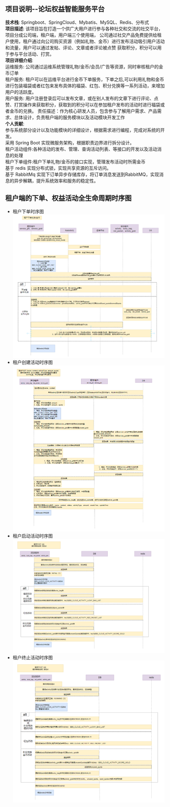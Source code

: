 ## 项目说明--论坛权益智能服务平台  
**技术栈**: Springboot、SpringCloud、Mybatis、MySQL、Redis、分布式  
**项目描述**: 该项目旨在打造一个供广大用户进行参与各种社交和交流的社交平台，项目分成公司端，租户端，用户端三个使用端，
公司通过社交产品免费提供给租户使用，租户通过向公司购买资源（例如礼物、金币）进行发布活动吸引用户活动和流量，用户可以通过发帖、评论、文章或者评论被点赞
获取积分，积分可以用于参与平台活动、打赏。  
**项目详细介绍**:   
运维服务: 公司通过运维系统管理礼物/金币/会员/广告等资源，同时审核租户的金币订单  
租户服务: 租户可以在运维平台进行金币下单服务，下单之后,可以利用礼物和金币进行包装福袋或者红包来发布具体的福袋、红包、积分兑换等一系列活动，来增加用户的活跃度。  
用户服务: 用户注册登录后可以发布文章，或在别人发布的文章下进行评论、点赞、打赏操作来获取积分，获取到的积分可以在参加租户发布的活动时进行福袋或者金币的兑换。
责任描述：作为核心研发人员，包含参与了解用户需求、产品需求、总体设计，负责租户端的服务模块以及活动模块开发工作  
**个人贡献**:  
参与系统部分设计以及功能模块的详细设计，根据需求进行编程，完成对系统的开发。  
采用 Spring Boot 实现微服务架构，根据职责边界进行拆分设计。   
租户活动组件:各种活动的发布、管理、查询活动列表、等接口的开发以及活动消息的处理  
租户下单组件:租户下单礼物/金币的接口实现，管理发布活动时所需金币  
基于 redis 实现分布式锁，实现共享资源的互斥访问。  
基于 RabbitMq 实现下订单异步存储库存，将订单消息发送到RabbitMQ，实现消息的异步解耦，提升系统效率和服务的稳定性。


## 租户端的下单、权益活动全生命周期时序图  
 - 租户下单时序图  
![img_1.png](img_1.png)  
 - 租户创建活动时序图  
![img_2.png](img_2.png)  
 - 租户启动活动时序图  
![img_3.png](img_3.png)  
 - 租户终止活动时序图  
![img_4.png](img_4.png)